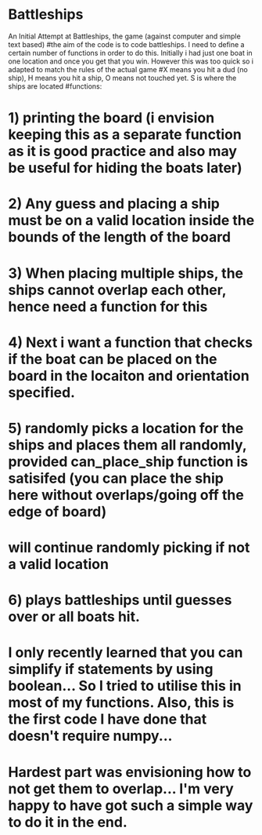 # Battleships
An Initial Attempt at Battleships, the game (against computer and simple text based)
#the aim of the code is to code battleships. I need to define a certain number of functions in order to do this. Initially i had just one boat in one location and once you get that you win. However this was too quick so i adapted to match the rules of the actual game
#X means you hit a dud (no ship), H means you hit a ship, O means not touched yet. S is where the ships are located
#functions: 
# 1) printing the board (i envision keeping this as a separate function as it is good practice and also may be useful for hiding the boats later)
# 2) Any guess and placing a ship must be on a valid location inside the bounds of the length of the board
# 3) When placing multiple ships, the ships cannot overlap each other, hence need a function for this
# 4) Next i want a function that checks if the boat can be placed on the board in the locaiton and orientation specified. 
# 5) randomly picks a location for the ships and places them all randomly, provided can_place_ship function is satisifed (you can place the ship here without overlaps/going off the edge of board)
# will continue randomly picking if not a valid location
# 6) plays battleships until guesses over or all boats hit. 
# I only recently learned that you can simplify if statements by using boolean... So I tried to utilise this in most of my functions. Also, this is the first code I have done that doesn't require numpy...
# Hardest part was envisioning how to not get them to overlap... I'm very happy to have got such a simple way to do it in the end.
